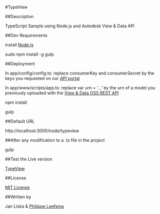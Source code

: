 #TypeView

##Description

TypeScript Sample using Node.js and Autodesk View & Data API

##Dev Requirements

install [Node.js](https://nodejs.org/en/download/)

sudo npm install -g gulp

##Deployment

In app/config/config.ts:
replace consumerKey and consumerSecret by the keys you requested on our [API portal](https://developer.autodesk.com/api/view-and-data-api/)

In app/www/scripts/app.ts:
replace var urn = '...' by the urn of a model you previously uploaded with the [View & Data OSS REST API](https://developer.autodesk.com/api/view-and-data-api/#step1)

npm install

gulp

##Default URL

http://localhost:3000/node/typeview

##After any modification to a .ts file in the project

gulp

##Test the Live version

[TypeView](http://viewer.autodesk.io/node/typeview)

##License

[MIT License](http://opensource.org/licenses/MIT)

##Written by

Jan Liska
&
[Philippe Leefsma](http://adndevblog.typepad.com/cloud_and_mobile/philippe-leefsma.html)
